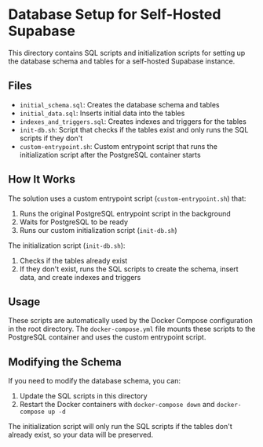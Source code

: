 # Database Setup for Self-Hosted Supabase

This directory contains SQL scripts and initialization scripts for setting up the database schema and tables for a self-hosted Supabase instance.

## Files

- `initial_schema.sql`: Creates the database schema and tables
- `initial_data.sql`: Inserts initial data into the tables
- `indexes_and_triggers.sql`: Creates indexes and triggers for the tables
- `init-db.sh`: Script that checks if the tables exist and only runs the SQL scripts if they don't
- `custom-entrypoint.sh`: Custom entrypoint script that runs the initialization script after the PostgreSQL container starts

## How It Works

The solution uses a custom entrypoint script (`custom-entrypoint.sh`) that:

1. Runs the original PostgreSQL entrypoint script in the background
2. Waits for PostgreSQL to be ready
3. Runs our custom initialization script (`init-db.sh`)

The initialization script (`init-db.sh`):

1. Checks if the tables already exist
2. If they don't exist, runs the SQL scripts to create the schema, insert data, and create indexes and triggers

## Usage

These scripts are automatically used by the Docker Compose configuration in the root directory. The `docker-compose.yml` file mounts these scripts to the PostgreSQL container and uses the custom entrypoint script.

## Modifying the Schema

If you need to modify the database schema, you can:

1. Update the SQL scripts in this directory
2. Restart the Docker containers with `docker-compose down` and `docker-compose up -d`

The initialization script will only run the SQL scripts if the tables don't already exist, so your data will be preserved.
